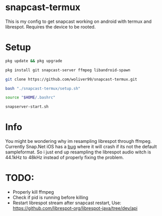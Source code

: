 # snapcast-termux

This is my config to get snapcast working on android with termux and librespot. Requires the device to be rooted.

# Setup

```bash
pkg update && pkg upgrade
```

```bash
pkg install git snapcast-server ffmpeg libandroid-spawn
```

```bash
git clone https://github.com/woliver99/snapcast-termux.git
```

```bash
bash "./snapcast-termux/setup.sh"
```

```bash
source "$HOME/.bashrc"
```

```bash
snapserver-start.sh
```

# Info

You might be wondering why im resampling librespot through ffmpeg. Currently Snap.Net iOS has a [bug](https://github.com/stijnvdb88/Snap.Net/issues/52) where it will crash if its not the default sampleformat. So i just end up resampling the librespot audio witch is 44.1kHz to 48kHz instead of properly fixing the problem.

# TODO:

-   Properly kill ffmpeg
-   Check if pid is running before killing
-   Restart librespot stream after snapcast restart, Use: https://github.com/librespot-org/librespot-java/tree/dev/api

